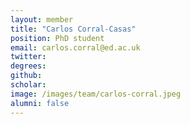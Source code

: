 ```yaml
---
layout: member
title: "Carlos Corral-Casas"
position: PhD student
email: carlos.corral@ed.ac.uk
twitter: 
degrees: 
github: 
scholar: 
image: /images/team/carlos-corral.jpeg
alumni: false
---
```



